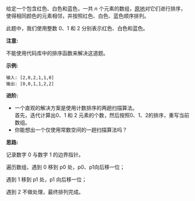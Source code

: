 给定一个包含红色、白色和蓝色，一共 *n* 个元素的数组，[原地](https://zh.wikipedia.org/wiki/%E5%8E%9F%E5%9C%B0%E7%AE%97%E6%B3%95)对它们进行排序，使得相同颜色的元素相邻，并按照红色、白色、蓝色顺序排列。

此题中，我们使用整数 0、1 和 2 分别表示红色、白色和蓝色。

**注意:**

不能使用代码库中的排序函数来解决这道题。

**示例:**

```
输入: [2,0,2,1,1,0]
输出: [0,0,1,1,2,2]
```

**进阶:**

- 一个直观的解决方案是使用计数排序的两趟扫描算法。<br />首先，迭代计算出0、1 和 2 元素的个数，然后按照0、1、2的排序，重写当前数组。
- 你能想出一个仅使用常数空间的一趟扫描算法吗？

**思路:**

记录数字 0 与数字 1 的边界指针。

遍历数组，遇到 0 移到 p0 处，p0、p1向后移一位；

遇到 1 移到 p1 处，p1 向后移一位；

遇到 2 不做处理，最终排列完成。
